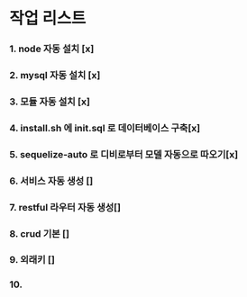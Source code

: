 # 작업 리스트

### 1. node 자동 설치 [x]

### 2. mysql 자동 설치 [x]

### 3. 모듈 자동 설치 [x]

### 4. install.sh 에 init.sql 로 데이터베이스 구축[x]

### 5. sequelize-auto 로 디비로부터 모델 자동으로 따오기[x]

### 6. 서비스 자동 생성 []

### 7. restful 라우터 자동 생성[]

### 8. crud 기본 []

### 9. 외래키 []

### 10.

